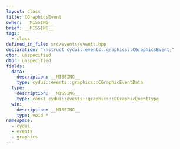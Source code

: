 ```yaml
---
layout: class
title: CGraphicsEvent
owner: __MISSING__
brief: __MISSING__
tags:
  - class
defined_in_file: src/events/events.hpp
declaration: "\nstruct cydui::events::graphics::CGraphicsEvent;"
ctor: unspecified
dtor: unspecified
fields:
  data:
    description: __MISSING__
    type: cydui::events::graphics::CGraphicEventData
  type:
    description: __MISSING__
    type: const cydui::events::graphics::CGraphicEventType
  win:
    description: __MISSING__
    type: void *
namespace:
  - cydui
  - events
  - graphics
---
```

